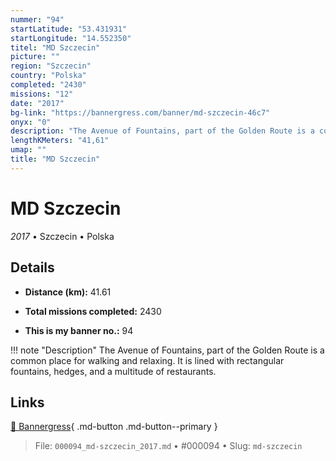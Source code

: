```yaml
---
nummer: "94"
startLatitude: "53.431931"
startLongitude: "14.552350"
titel: "MD Szczecin"
picture: ""
region: "Szczecin"
country: "Polska"
completed: "2430"
missions: "12"
date: "2017"
bg-link: "https://bannergress.com/banner/md-szczecin-46c7"
onyx: "0"
description: "The Avenue of Fountains, part of the Golden Route is a common place for walking and relaxing. It is lined with rectangular fountains, hedges, and a multitude of restaurants."
lengthKMeters: "41,61"
umap: ""
title: "MD Szczecin"
---
```

# MD Szczecin

*2017* • Szczecin • Polska



## Details
- **Distance (km):** 41.61

- **Total missions completed:** 2430
- **This is my banner no.:** 94


!!! note "Description"
    The Avenue of Fountains, part of the Golden Route is a common place for walking and relaxing. It is lined with rectangular fountains, hedges, and a multitude of restaurants.



## Links
[🔗 Bannergress](https://bannergress.com/banner/md-szczecin-46c7){ .md-button .md-button--primary }



> File: `000094_md-szczecin_2017.md` • #000094 • Slug: `md-szczecin`
